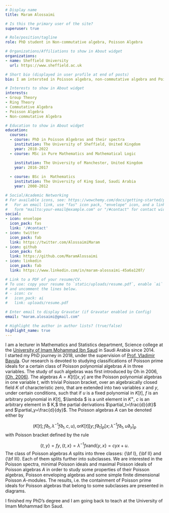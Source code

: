 ```yaml
---
# Display name
title: Maram Alossaimi

# Is this the primary user of the site?
superuser: true

# Role/position/tagline
role: PhD student in Non-commutative algebra, Poisson Algebra

# Organizations/Affiliations to show in About widget
organizations:
- name: Sheffield University
  url: https://www.sheffield.ac.uk

# Short bio (displayed in user profile at end of posts)
bio: I am intersted in Poisson algebra, non-commutative algebra and Poisson prime ideals.

# Interests to show in About widget
interests:
- Group Theory
- Ring Theory
- Commutative Algebra
- Poisson Algebra
- Non-commutative Algebra

# Education to show in About widget
education:
  courses:
  - course: PhD in Poisson Algebras and their spectra
    institution: The University of Sheffield, United Kingdom
    year: 2018-2022
  - course: MSc in Pure Mathematics and Mathematical Logic

    institution: The University of Manchester, United Kingdom
    year: 2016-2017
    
  - course: BSc in  Mathematics
    institution: The University of King Saud, Saudi Arabia
    year: 2008-2012

# Social/Academic Networking
# For available icons, see: https://wowchemy.com/docs/getting-started/page-builder/#icons
#   For an email link, use "fas" icon pack, "envelope" icon, and a link in the
#   form "mailto:your-email@example.com" or "/#contact" for contact widget.
social:
- icon: envelope
  icon_pack: fas
  link: '/#contact'
- icon: twitter
  icon_pack: fab
  link: https://twitter.com/AlossaimiMaram
- icon: github
  icon_pack: fab
  link: https://github.com/MaramAlossaimi
- icon: linkedin
  icon_pack: fab
  link: https://www.linkedin.com/in/maram-alossaimi-45a6a1207/

# Link to a PDF of your resume/CV.
# To use: copy your resume to `static/uploads/resume.pdf`, enable `ai` icons in `params.toml`, 
# and uncomment the lines below.
# - icon: cv
#   icon_pack: ai
#   link: uploads/resume.pdf

# Enter email to display Gravatar (if Gravatar enabled in Config)
email: "maram.alosaimi@gmail.com"

# Highlight the author in author lists? (true/false)
highlight_name: true
---
```


I  am a lecturer in Mathematics and Statistics department, Science  college at the  [University of Imam Mohammad Ibn Saud](https://imamu.edu.sa/en/Pages/default.aspx) in  Saudi Arabia since 2014.  
I started my PhD journey in 2018, under the supervision of [Prof. Vladimir Bavula](https://maths.dept.shef.ac.uk/maths/staff_info_1.html). Our research is devoted to studying
classifications of  Poisson prime ideals for 
a certain class of Poisson polynomial algebras ${A}$ in three variables. The study of such algebras was first introduced by Oh in 2006, [(Oh, 2006)](https://drive.google.com/file/d/19Zh_mbET4isNuD18_yLcDfK8jxk4iIEk/view?usp=sharing). The algebras ${A}=K[t][x,y]$ are the Poisson polynomial algebras in one variable $t$, with  trivial Poisson bracket, over an algebraically closed field $K$ of characteristic zero, that are extended into two variables $x$ and $y$, under certain conditions, such that if  $u$ is a fixed polynomial in $K[t]$, $f$ is an arbitrary polynomial in $K[t]$, $\lambda $ is a unit element in $K^\times,$ $c$ is an  arbitrary element in $ K,$ the partial derivations $\partial_t=\frac{d}{dt}$ and $\partial_y=\frac{d}{dy}$. The Poisson algebras ${A}$ can be denoted either by  

$$(K[t]; f\partial_{t},  {\lambda^{-1}}f\partial_{t}, c, u), \text {or} K[t][y;f\partial_{t}]_p[x;  {\lambda^{-1}}f\partial_{t}, u\partial_{y}]_p$$
with Poisson bracket defined by the rule

$$	\{t, y\}=fy,      \{t, x\}={\lambda^{-1}} f x  \text {and} \{y, x\}=cyx+u.$$
The class of Poisson algebras ${A}$ splits  into three  classes: {\bf  I}, {\bf  II} and {\bf  III}. Each of them splits further into subclasses. We are interested in the Poisson spectra, minimal Poisson ideals and maximal Poisson ideals of Poisson algebras ${A}$  in order to study some properties of their Poisson algebras, Poisson enveloping algebras and some simple finite dimensional Poisson  $A$-modules. The results, i.e. the containment of Poisson prime ideals for  Poisson algebras that belong to some subclasses are presented in diagrams.


I finished my PhD’s degree and I am going back to teach at the University of Imam Mohammad Ibn Saud.



